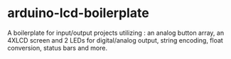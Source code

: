 arduino-lcd-boilerplate
=======================

A boilerplate for input/output projects utilizing : an analog button array, an 4XLCD screen and 2 LEDs for digital/analog output, string encoding, float conversion, status bars and more.
